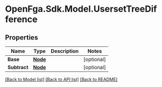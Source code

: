 # OpenFga.Sdk.Model.UsersetTreeDifference

## Properties

Name | Type | Description | Notes
------------ | ------------- | ------------- | -------------
**Base** | [**Node**](Node.md) |  | [optional] 
**Subtract** | [**Node**](Node.md) |  | [optional] 

[[Back to Model list]](../README.md#models) [[Back to API list]](../README.md#api-endpoints) [[Back to README]](../README.md)

